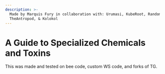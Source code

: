 ```yaml
---
description: >-
  Made by Marquis Fury in collaboration with: Urumasi, KubeRoot, RandomMalware,
  TheAntropod, & Kolokol
---
```


# A Guide to Specialized Chemicals and Toxins

This was made and tested on bee code, custom WS code, and forks of TG.
